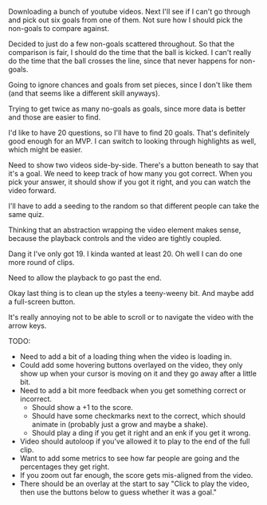 Downloading a bunch of youtube videos. Next I'll see if I can't go through and pick out six goals from one of them. Not sure how I should pick the non-goals to compare against.

Decided to just do a few non-goals scattered throughout. So that the comparison is fair, I should do the time that the ball is kicked. I can't really do the time that the ball crosses the line, since that never happens for non-goals.

Going to ignore chances and goals from set pieces, since I don't like them (and that seems like a different skill anyways).

Trying to get twice as many no-goals as goals, since more data is better and those are easier to find.

I'd like to have 20 questions, so I'll have to find 20 goals. That's definitely good enough for an MVP. I can switch to looking through highlights as well, which might be easier.


Need to show two videos side-by-side. There's a button beneath to say that it's a goal. We need to keep track of how many you got correct. When you pick your answer, it should show if you got it right, and you can watch the video forward.

I'll have to add a seeding to the random so that different people can take the same quiz.




Thinking that an abstraction wrapping the video element makes sense, because the playback controls and the video are tightly coupled.


Dang it I've only got 19. I kinda wanted at least 20. Oh well I can do one more round of clips.

Need to allow the playback to go past the end.


Okay last thing is to clean up the styles a teeny-weeny bit. And maybe add a full-screen button.

It's really annoying not to be able to scroll or to navigate the video with the arrow keys.

TODO:
- Need to add a bit of a loading thing when the video is loading in.
- Could add some hovering buttons overlayed on the video, they only show up when your cursor is moving on it and they go away after a little bit.
- Need to add a bit more feedback when you get something correct or incorrect.
    - Should show a +1 to the score.
    - Should have some checkmarks next to the correct, which should animate in (probably just a grow and maybe a shake).
    - Should play a ding if you get it right and an enk if you get it wrong.
- Video should autoloop if you've allowed it to play to the end of the full clip.
- Want to add some metrics to see how far people are going and the percentages they get right.
- If you zoom out far enough, the score gets mis-aligned from the video.
- There should be an overlay at the start to say "Click to play the video, then use the buttons below to guess whether it was a goal."